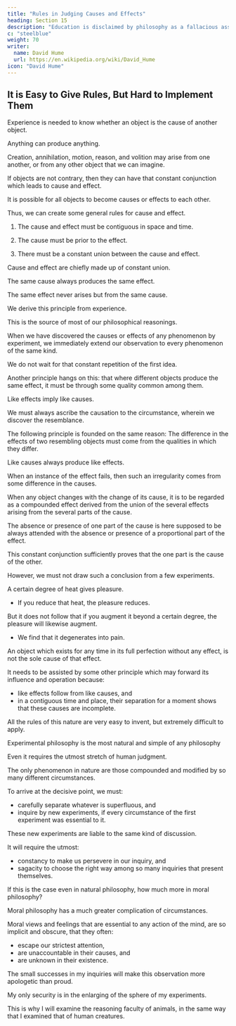 ```yaml
---
title: "Rules in Judging Causes and Effects"
heading: Section 15
description: "Education is disclaimed by philosophy as a fallacious assent to any opinion"
c: "steelblue"
weight: 70
writer:
  name: David Hume
  url: https://en.wikipedia.org/wiki/David_Hume
icon: "David Hume"
---
```



## It is Easy to Give Rules, But Hard to Implement Them


Experience is needed to know whether an object is the cause of another object.

Anything can produce anything.

Creation, annihilation, motion, reason, and volition may arise from one another, or from any other object that we can imagine.

<!-- This will not appear strange if we compare two principles explained above, (Part 1, Section 5) that:
- the constant conjunction of objects determines their causation, and
- no objects are contrary to each other but existence and non-existence. -->

If objects are not contrary, then they can have that constant conjunction which leads to cause and effect.

It is possible for all objects to become causes or effects to each other.

Thus, we can create some general rules for cause and effect.

 <!-- us to know if they are so. -->

1. The cause and effect must be contiguous in space and time.

2. The cause must be prior to the effect.

3. There must be a constant union between the cause and effect.

Cause and effect are chiefly made up of constant union.

The same cause always produces the same effect.

The same effect never arises but from the same cause.

We derive this principle from experience.

This is the source of most of our philosophical reasonings.

When we have discovered the causes or effects of any phenomenon by experiment, we immediately extend our observation to every phenomenon of the same kind.

We do not wait for that constant repetition of the first idea.

 <!-- of this relation is derived. -->

Another principle hangs on this: that where different objects produce the same effect, it must be through some quality common among them.

Like effects imply like causes.

We must always ascribe the causation to the circumstance, wherein we discover the resemblance.

The following principle is founded on the same reason: The difference in the effects of two resembling objects must come from the qualities in which they differ.

Like causes always produce like effects.

When an instance of the effect fails, then such an irregularity comes from some difference in the causes.

When any object changes with the change of its cause, it is to be regarded as a compounded effect derived from the union of the several effects  arising from the several parts of the cause.

The absence or presence of one part of the cause is here supposed to be always attended with the absence or presence of a proportional part of the effect.

This constant conjunction sufficiently proves that the one part is the cause of the other.

However, we must not draw such a conclusion from a few experiments.

A certain degree of heat gives pleasure.
- If you reduce that heat, the pleasure reduces.

But it does not follow that if you augment it beyond a certain degree, the pleasure will likewise augment.
- We find that it degenerates into pain.

An object which exists for any time in its full perfection without any effect, is not the sole cause of that effect.

It needs to be assisted by some other principle which may forward its influence and operation because:
- like effects follow from like causes, and
- in a contiguous time and place, their separation for a moment shows that these causes are incomplete.


<!-- Here is all the logic to employ in my reasoning.

These could have been supplied by the natural principles of our understanding.

The ability of our scholars and logicians to create rules to direct our philosophical judgements is not superior to those of ordinary people. -->

All the rules of this nature are very easy to invent, but extremely difficult to apply.

Experimental philosophy is the most natural and simple of any philosophy

Even it requires the utmost stretch of human judgment.

The only phenomenon in nature are those compounded and modified by so many different circumstances.

To arrive at the decisive point, we must:
- carefully separate whatever is superfluous, and
- inquire by new experiments, if every circumstance of the first experiment was essential to it.

These new experiments are liable to the same kind of discussion.

It will require the utmost:
- constancy to make us persevere in our inquiry, and
- sagacity to choose the right way among so many inquiries that present themselves.

If this is the case even in natural philosophy, how much more in moral philosophy?

Moral philosophy has a much greater complication of circumstances.

Moral views and feelings that are essential to any action of the mind, are so implicit and obscure, that they often:
- escape our strictest attention,
- are unaccountable in their causes, and
- are unknown in their existence.

The small successes in my inquiries will make this observation more apologetic than proud.

My only security is in the enlarging of the sphere of my experiments.

This is why I will examine the reasoning faculty of animals, in the same way that I examined that of human creatures.

